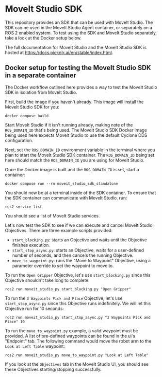 # MoveIt Studio SDK

This repository provides an SDK that can be used with MoveIt Studio.
The SDK can be used in the MoveIt Studio Agent container, or separately on a ROS 2 enabled system.
To test using the SDK and MoveIt Studio separately, take a look at the Docker setup below.

The full documentation for MoveIt Studio and the MoveIt Studio SDK is hosted at https://docs.picknik.ai/en/stable/index.html.

## Docker setup for testing the MoveIt Studio SDK in a separate container

The Docker workflow outlined here provides a way to test the MoveIt Studio SDK in isolation from MoveIt Studio.

First, build the image if you haven't already.
This image will install the MoveIt Studio SDK for you:

```
docker compose build
```

Start MoveIt Studio if it isn't running already, making note of the `ROS_DOMAIN_ID` that's being used.
The MoveIt Studio SDK Docker image being used here expects MoveIt Studio to use the default Cyclone DDS configuration.

Next, set the `ROS_DOMAIN_ID` environment variable in the terminal where you plan to start the MoveIt Studio SDK container.
The `ROS_DOMAIN_ID` being set here should match the `ROS_DOMAIN_ID` you are using for MoveIt Studio.

Once the Docker image is built and the `ROS_DOMAIN_ID` is set, start a container:

```
docker compose run --rm moveit_studio_sdk_standalone
```

You should now be at a terminal inside of the SDK container.
To ensure that the SDK container can communicate with MoveIt Studio, run:

```
ros2 service list
```

You should see a list of MoveIt Studio services.

Let's now test the SDK to see if we can execute and cancel MoveIt Studio Objectives.
There are three example scripts provided:
* `start_blocking.py`: starts an Objective and waits until the Objective finishes execution.
* `start_stop_async.py`: starts an Objective, waits for a user-defined number of seconds, and then cancels the running Objective.
* `move_to_waypoint.py`: runs the "Move to Waypoint" Objective, using a parameter override to set the waypoint to move to.

To run the `Open Gripper` Objective, let's use `start_blocking.py` since this Objective shouldn't take long to complete:

```
ros2 run moveit_studio_py start_blocking.py "Open Gripper"
```

To run the `3 Waypoints Pick and Place` Objective, let's use `start_stop_async.py` since this Objective runs indefinitely.
We will let this Objective run for 10 seconds:

```
ros2 run moveit_studio_py start_stop_async.py "3 Waypoints Pick and Place" 10
```

To run the `move_to_waypoint.py` example, a valid waypoint must be provided.
A list of pre-defined waypoints can be found in the ui's "Endpoint" tab.
The following command would move the robot arm to the `Look at Left Table` waypoint:

```
ros2 run moveit_studio_py move_to_waypoint.py "Look at Left Table"
```

If you look at the `Objectives` tab in the MoveIt Studio UI, you should see these Objectives starting/stopping successfully.
